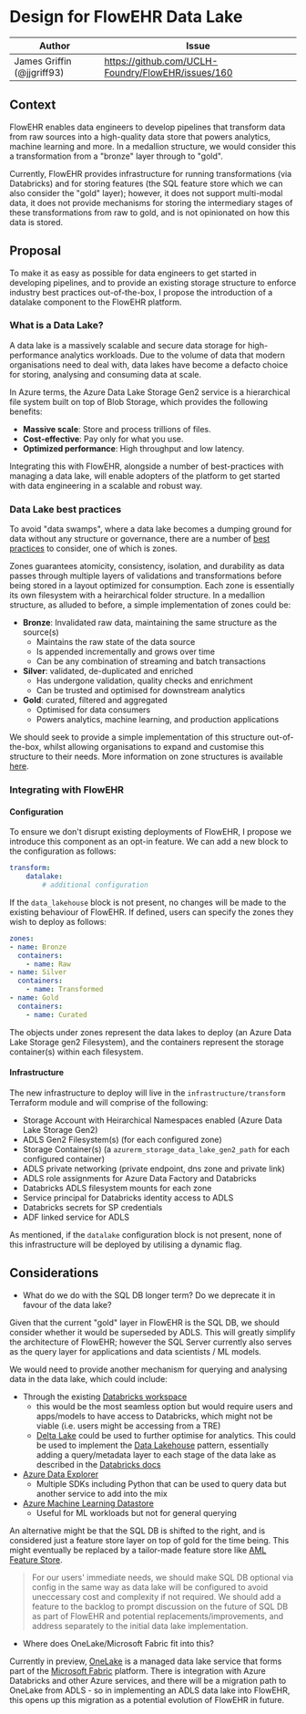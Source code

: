# Design for FlowEHR Data Lake

| Author                     | Issue                                              |
|----------------------------|----------------------------------------------------|
| James Griffin (@jjgriff93) | https://github.com/UCLH-Foundry/FlowEHR/issues/160 |


## Context

FlowEHR enables data engineers to develop pipelines that transform data from raw sources into a high-quality data store that powers analytics, machine learning and more. In a medallion structure, we would consider this a transformation from a "bronze" layer through to "gold".

Currently, FlowEHR provides infrastructure for running transformations (via Databricks) and for storing features (the SQL feature store which we can also consider the "gold" layer); however, it does not support multi-modal data, it does not provide mechanisms for storing the intermediary stages of these transformations from raw to gold, and is not opinionated on how this data is stored.


## Proposal

To make it as easy as possible for data engineers to get started in developing pipelines, and to provide an existing storage structure to enforce industry best practices out-of-the-box, I propose the introduction of a datalake component to the FlowEHR platform.

### What is a Data Lake?

A data lake is a massively scalable and secure data storage for high-performance analytics workloads. Due to the volume of data that modern organisations need to deal with, data lakes have become a defacto choice for storing, analysing and consuming data at scale.

In Azure terms, the Azure Data Lake Storage Gen2 service is a hierarchical file system built on top of Blob Storage, which provides the following benefits:

- **Massive scale**: Store and process trillions of files.
- **Cost-effective**: Pay only for what you use.
- **Optimized performance**: High throughput and low latency.

Integrating this with FlowEHR, alongside a number of best-practices with managing a data lake, will enable adopters of the platform to get started with data engineering in a scalable and robust way.


### Data Lake best practices

To avoid "data swamps", where a data lake becomes a dumping ground for data without any structure or governance, there are a number of [best practices](https://learn.microsoft.com/en-us/azure/cloud-adoption-framework/scenarios/cloud-scale-analytics/best-practices/data-lake-overview#data-lake-planning) to consider, one of which is zones.

Zones guarantees atomicity, consistency, isolation, and durability as data passes through multiple layers of validations and transformations before being stored in a layout optimized for consumption. Each zone is essentially its own filesystem with a heirarchical folder structure. In a medallion structure, as alluded to before, a simple implementation of zones could be:

- **Bronze**: Invalidated raw data, maintaining the same structure as the source(s)
    - Maintains the raw state of the data source
    - Is appended incrementally and grows over time
    - Can be any combination of streaming and batch transactions
- **Silver**: validated, de-duplicated and enriched
    - Has undergone validation, quality checks and enrichment
    - Can be trusted and optimised for downstream analytics
- **Gold**: curated, filtered and aggregated
    - Optimised for data consumers
    - Powers analytics, machine learning, and production applications

We should seek to provide a simple implementation of this structure out-of-the-box, whilst allowing organisations to expand and customise this structure to their needs. More information on zone structures is available [here](https://learn.microsoft.com/en-us/azure/cloud-adoption-framework/scenarios/cloud-scale-analytics/best-practices/data-lake-zones).

### Integrating with FlowEHR

#### Configuration

To ensure we don't disrupt existing deployments of FlowEHR, I propose we introduce this component as an opt-in feature. We can add a new block to the configuration as follows:

```yaml
transform:
    datalake:
        # additional configuration
```

If the `data_lakehouse` block is not present, no changes will be made to the existing behaviour of FlowEHR. If defined, users can specify the zones they wish to deploy as follows:

```yaml
zones:
- name: Bronze
  containers:
    - name: Raw
- name: Silver
  containers:
    - name: Transformed
- name: Gold
  containers:
    - name: Curated
```

The objects under zones represent the data lakes to deploy (an Azure Data Lake Storage gen2 Filesystem), and the containers represent the storage container(s) within each filesystem.

#### Infrastructure

The new infrastructure to deploy will live in the `infrastructure/transform` Terraform module and will comprise of the following:

- Storage Account with Heirarchical Namespaces enabled (Azure Data Lake Storage Gen2)
- ADLS Gen2 Filesystem(s) (for each configured zone)
- Storage Container(s) (a `azurerm_storage_data_lake_gen2_path` for each configured container)
- ADLS private networking (private endpoint, dns zone and private link)
- ADLS role assignments for Azure Data Factory and Databricks
- Databricks ADLS filesystem mounts for each zone
- Service principal for Databricks identity access to ADLS
- Databricks secrets for SP credentials
- ADF linked service for ADLS

As mentioned, if the `datalake` configuration block is not present, none of this infrastructure will be deployed by utilising a dynamic flag.


## Considerations

- What do we do with the SQL DB longer term? Do we deprecate it in favour of the data lake?

Given that the current "gold" layer in FlowEHR is the SQL DB, we should consider whether it would be superseded by ADLS. This will greatly simplify the architecture of FlowEHR; however the SQL Server currently also serves as the query layer for applications and data scientists / ML models.

We would need to provide another mechanism for querying and analysing data in the data lake, which could include:
- Through the existing [Databricks workspace](https://learn.microsoft.com/en-us/azure/storage/blobs/data-lake-storage-use-databricks-spark)
    - this would be the most seamless option but would require users and apps/models to have access to Databricks, which might not be viable (i.e. users might be accessing from a TRE)
    - [Delta Lake](https://learn.microsoft.com/en-us/azure/databricks/delta/) could be used to further optimise for analytics. This could be used to implement the [Data Lakehouse](https://www.oracle.com/big-data/what-is-data-lakehouse/) pattern, essentially adding a query/metadata layer to each stage of the data lake as described in the [Databricks docs](https://learn.microsoft.com/en-us/azure/databricks/lakehouse/)
- [Azure Data Explorer](https://learn.microsoft.com/en-us/azure/data-explorer/data-lake-query-data)
    - Multiple SDKs including Python that can be used to query data but another service to add into the mix
- [Azure Machine Learning Datastore](https://learn.microsoft.com/en-us/azure/machine-learning/how-to-datastore?view=azureml-api-2&tabs=sdk-identity-based-access,sdk-adls-identity-access,sdk-azfiles-accountkey,sdk-adlsgen1-identity-access)
    - Useful for ML workloads but not for general querying

An alternative might be that the SQL DB is shifted to the right, and is considered just a feature store layer on top of gold for the time being. This might eventually be replaced by a tailor-made feature store like [AML Feature Store](https://learn.microsoft.com/en-us/azure/machine-learning/concept-what-is-managed-feature-store?view=azureml-api-2).

> For our users' immediate needs, we should make SQL DB optional via config in the same way as data lake will be configured to avoid uneccessary cost and complexity if not required. We should add a feature to the backlog to prompt discussion on the future of SQL DB as part of FlowEHR and potential replacements/improvements, and address separately to the initial data lake implementation.

- Where does OneLake/Microsoft Fabric fit into this?

Currently in preview, [OneLake](https://learn.microsoft.com/en-us/fabric/onelake/onelake-overview) is a managed data lake service that forms part of the [Microsoft Fabric](https://learn.microsoft.com/en-us/fabric/get-started/microsoft-fabric-overview) platform. There is integration with Azure Databricks and other Azure services, and there will be a migration path to OneLake from ADLS - so in implementing an ADLS data lake into FlowEHR, this opens up this migration as a potential evolution of FlowEHR in future.
